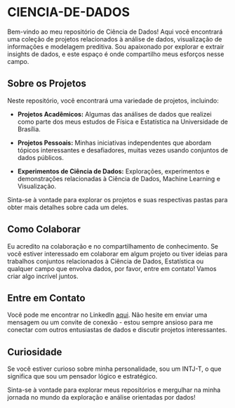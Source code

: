 # CIENCIA-DE-DADOS

Bem-vindo ao meu repositório de Ciência de Dados! Aqui você encontrará uma coleção de projetos relacionados à análise de dados, visualização de informações e modelagem preditiva. Sou apaixonado por explorar e extrair insights de dados, e este espaço é onde compartilho meus esforços nesse campo.

## Sobre os Projetos
Neste repositório, você encontrará uma variedade de projetos, incluindo:

- **Projetos Acadêmicos:** Algumas das análises de dados que realizei como parte dos meus estudos de Física e Estatística na Universidade de Brasília.

- **Projetos Pessoais:** Minhas iniciativas independentes que abordam tópicos interessantes e desafiadores, muitas vezes usando conjuntos de dados públicos.

- **Experimentos de Ciência de Dados:** Explorações, experimentos e demonstrações relacionadas à Ciência de Dados, Machine Learning e Visualização.

Sinta-se à vontade para explorar os projetos e suas respectivas pastas para obter mais detalhes sobre cada um deles.

## Como Colaborar
Eu acredito na colaboração e no compartilhamento de conhecimento. Se você estiver interessado em colaborar em algum projeto ou tiver ideias para trabalhos conjuntos relacionados à Ciência de Dados, Estatística ou qualquer campo que envolva dados, por favor, entre em contato! Vamos criar algo incrível juntos.

## Entre em Contato
Você pode me encontrar no LinkedIn [aqui](https://www.linkedin.com/in/uriel-de-matos-carvalho-932146205/). Não hesite em enviar uma mensagem ou um convite de conexão - estou sempre ansioso para me conectar com outros entusiastas de dados e discutir projetos interessantes.

## Curiosidade
Se você estiver curioso sobre minha personalidade, sou um INTJ-T, o que significa que sou um pensador lógico e estratégico.

Sinta-se à vontade para explorar meus repositórios e mergulhar na minha jornada no mundo da exploração e análise orientadas por dados!

